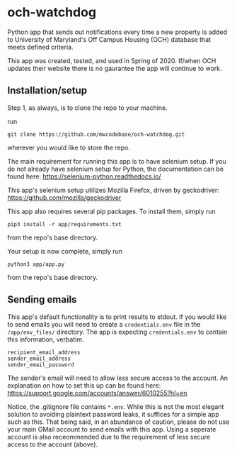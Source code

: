 # och-watchdog
Python app that sends out notifications every time a new property is added to University of Maryland's Off Campus Housing (OCH) database that meets defined criteria.

This app was created, tested, and used in Spring of 2020. If/when OCH updates their website there is no gaurantee the app will continue to work.

## Installation/setup

Step 1, as always, is to clone the repo to your machine.

run
```shell
git clone https://github.com/mwcodebase/och-watchdog.git
```
wherever you would like to store the repo.

The main requirement for running this app is to have selenium setup. If you do not already have selenium setup for Python, the documentation can be found here: https://selenium-python.readthedocs.io/

This app's selenium setup utilizes Mozilla Firefox, driven by geckodriver: https://github.com/mozilla/geckodriver

This app also requires several pip packages. To install them, simply run
```shell
pip3 install -r app/requirements.txt
```
from the repo's base directory.

Your setup is now complete, simply run
```shell
python3 app/app.py
```
from the repo's base directory.

## Sending emails

This app's default functionality is to print results to stdout. If you would like to send emails you will need to create a `credentials.env` file in the `/app/env_files/` directory. The app is expecting `credentials.env` to contain this information, verbatim.

```text
recipient_email_address
sender_email_address
sender_email_password
```

The sender's email will need to allow less secure access to the account. An explanation on how to set this up can be found here: https://support.google.com/accounts/answer/6010255?hl=en

Notice, the .gitignore file contains `*.env`. While this is not the most elegant solution to avoiding plaintext password leaks, it suffices for a simple app such as this. That being said, in an abundance of caution, please do not use your main GMail account to send emails with this app. Using a seperate account is also receommended due to the requirement of less secure access to the account (above).
